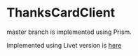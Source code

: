 # ThanksCardClient

master branch is implemented using Prism.

Implemented using Livet version is [here](https://github.com/shinoburc/ThanksCardClient/releases/tag/Livet)
